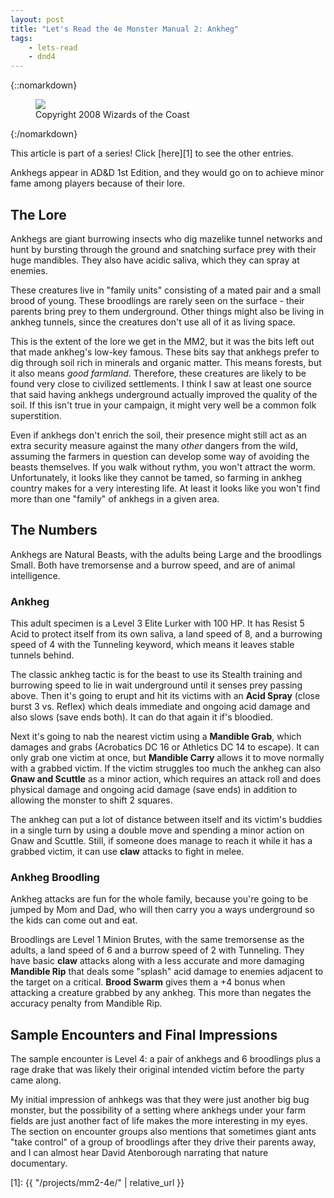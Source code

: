 ```yaml
---
layout: post
title: "Let's Read the 4e Monster Manual 2: Ankheg"
tags:
    - lets-read
    - dnd4
---
```


{::nomarkdown}
<figure class="right">
  <img src="{{ "/assets/wir-mm2-4e-ankheg.png" | absolute_url }}"/>
  <figcaption>
    Copyright 2008 Wizards of the Coast
  </figcaption>
</figure>
{:/nomarkdown}

This article is part of a series! Click [here][1] to see the other entries.

Ankhegs appear in AD&D 1st Edition, and they would go on to achieve minor fame
among players because of their lore.

## The Lore

Ankhegs are giant burrowing insects who dig mazelike tunnel networks and hunt by
bursting through the ground and snatching surface prey with their huge
mandibles. They also have acidic saliva, which they can spray at enemies.

These creatures live in "family units" consisting of a mated pair and a small
brood of young. These broodlings are rarely seen on the surface - their parents
bring prey to them underground. Other things might also be living in ankheg
tunnels, since the creatures don't use all of it as living space.

This is the extent of the lore we get in the MM2, but it was the bits left out
that made ankheg's low-key famous. These bits say that ankhegs prefer to dig
through soil rich in minerals and organic matter. This means forests, but it
also means _good farmland_. Therefore, these creatures are likely to be found
very close to civilized settlements. I think I saw at least one source that said
having ankhegs underground actually improved the quality of the soil. If this
isn't true in your campaign, it might very well be a common folk superstition.

Even if ankhegs don't enrich the soil, their presence might still act as an
extra security measure against the many _other_ dangers from the wild, assuming
the farmers in question can develop some way of avoiding the beasts
themselves. If you walk without rythm, you won't attract the
worm. Unfortunately, it looks like they cannot be tamed, so farming in ankheg
country makes for a very interesting life. At least it looks like you won't find
more than one "family" of ankhegs in a given area.

## The Numbers

Ankhegs are Natural Beasts, with the adults being Large and the broodlings
Small. Both have tremorsense and a burrow speed, and are of animal intelligence.

### Ankheg

This adult specimen is a Level 3 Elite Lurker with 100 HP. It has Resist 5 Acid
to protect itself from its own saliva, a land speed of 8, and a burrowing speed
of 4 with the Tunneling keyword, which means it leaves stable tunnels behind.

The classic ankheg tactic is for the beast to use its Stealth training and
burrowing speed to lie in wait underground until it senses prey passing
above. Then it's going to erupt and hit its victims with an **Acid Spray**
(close burst 3 vs. Reflex) which deals immediate and ongoing acid damage and
also slows (save ends both). It can do that again it if's bloodied.

Next it's going to nab the nearest victim using a **Mandible Grab**, which
damages and grabs (Acrobatics DC 16 or Athletics DC 14 to escape). It can only
grab one victim at once, but **Mandible Carry** allows it to move normally with
a grabbed victim. If the victim struggles too much the ankheg can also **Gnaw
and Scuttle** as a minor action, which requires an attack roll and does physical
damage and ongoing acid damage (save ends) in addition to allowing the monster
to shift 2 squares.

The ankheg can put a lot of distance between itself and its victim's buddies in
a single turn by using a double move and spending a minor action on Gnaw and
Scuttle. Still, if someone does manage to reach it while it has a grabbed
victim, it can use **claw** attacks to fight in melee.

### Ankheg Broodling

Ankheg attacks are fun for the whole family, because you're going to be jumped
by Mom and Dad, who will then carry you a ways underground so the kids can come
out and eat.

Broodlings are Level 1 Minion Brutes, with the same tremorsense as the adults, a
land speed of 6 and a burrow speed of 2 with Tunneling. They have basic **claw**
attacks along with a less accurate and more damaging **Mandible Rip** that deals
some "splash" acid damage to enemies adjacent to the target on a
critical. **Brood Swarm** gives them a +4 bonus when attacking a creature
grabbed by any ankheg. This more than negates the accuracy penalty from Mandible
Rip.

## Sample Encounters and Final Impressions

The sample encounter is Level 4: a pair of ankhegs and 6 broodlings plus a rage
drake that was likely their original intended victim before the party came
along.

My initial impression of anhkegs was that they were just another big bug
monster, but the possibility of a setting where ankhegs under your farm fields
are just another fact of life makes the more interesting in my eyes. The section
on encounter groups also mentions that sometimes giant ants "take control" of a
group of broodlings after they drive their parents away, and I can almost hear
David Atenborough narrating that nature documentary.

[1]: {{ "/projects/mm2-4e/" | relative_url }}
